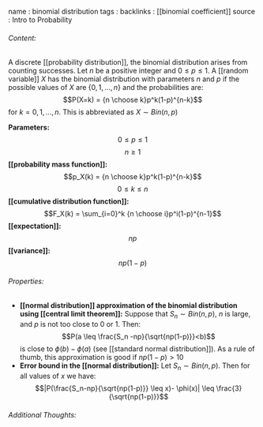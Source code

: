 name : binomial distribution
tags : 
backlinks : [[binomial coefficient]]
source : Intro to Probability

###### Content:
A discrete [[probability distribution]], the binomial distribution arises from counting successes.
Let $n$ be a positive integer and $0 \leq p \leq 1$. A [[random variable]] $X$ has the binomial distribution with parameters $n$ and $p$ if the possible values of $X$ are $\{0,1,...,n\}$ and the probabilities are: $$P(X=k) = {n \choose k}p^k(1-p)^{n-k}$$ for $k=0,1,...,n$. This is abbreviated as $X \sim Bin(n,p)$

**Parameters:** $$0 \leq p \leq 1$$ $$n\geq 1$$
**[[probability mass function]]:** $$p_X(k) = {n \choose k}p^k(1-p)^{n-k}$$ $$0 \leq k \leq n$$
**[[cumulative distribution function]]:**
$$F_X(k) = \sum_{i=0}^k {n \choose i}p^i(1-p)^{n-1}$$
**[[expectation]]:** $$np$$
**[[variance]]:** $$np(1-p)$$

###### Properties:
- **[[normal distribution]] approximation of the binomial distribution using [[central limit theorem]]:** Suppose that $S_n \sim Bin(n,p)$, $n$ is large, and $p$ is not too close to 0 or 1. Then:
$$P(a \leq \frac{S_n -np}{\sqrt{np(1-p)}}<b)$$
is close to $\phi(b) - \phi(a)$ (see [[standard normal distribution]]). As a rule of thumb, this approximation is good if $np(1-p)>10$
- **Error bound in the [[normal distribution]]:** Let $S_n \sim Bin(n,p)$. Then for all values of $x$ we have: $$|P(\frac{S_n-np}{\sqrt{np(1-p)}} \leq x)- \phi(x)| \leq \frac{3}{\sqrt{np(1-p)}}$$

###### Additional Thoughts:
